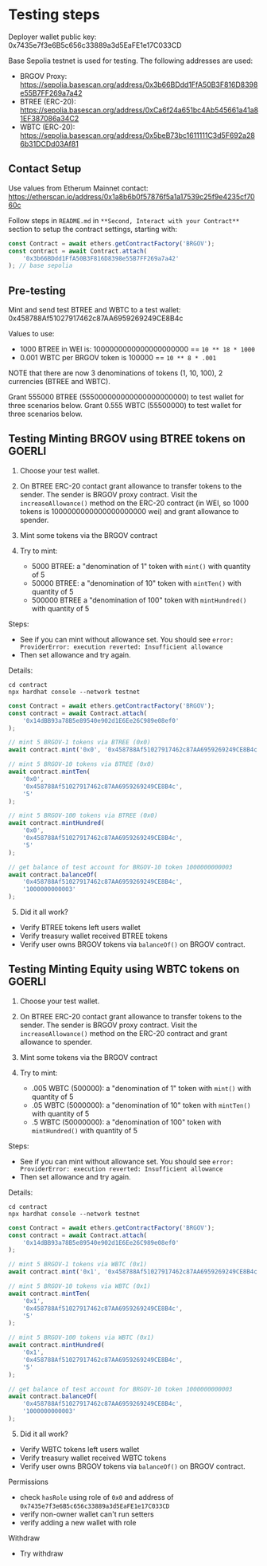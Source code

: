 # Testing steps

Deployer wallet public key: 0x7435e7f3e6B5c656c33889a3d5EaFE1e17C033CD

Base Sepolia testnet is used for testing. The following addresses are used:

-   BRGOV Proxy: https://sepolia.basescan.org/address/0x3b66BDdd1FfA50B3F816D8398e55B7FF269a7a42
-   BTREE (ERC-20): https://sepolia.basescan.org/address/0xCa6f24a651bc4Ab545661a41a81EF387086a34C2
-   WBTC (ERC-20): https://sepolia.basescan.org/address/0x5beB73bc1611111C3d5F692a286b31DCDd03Af81

## Contact Setup

Use values from Etherum Mainnet contact: <https://etherscan.io/address/0x1a8b6b0f57876f5a1a17539c25f9e4235cf7060c>

Follow steps in `README.md` in `**Second, Interact with your Contract**` section to setup the contract settings, starting with:

```javascript
const Contract = await ethers.getContractFactory('BRGOV');
const contract = await Contract.attach(
    '0x3b66BDdd1FfA50B3F816D8398e55B7FF269a7a42'
); // base sepolia
```

## Pre-testing

Mint and send test BTREE and WBTC to a test wallet: 0x458788Af51027917462c87AA6959269249CE8B4c

Values to use:

-   1000 BTREE in WEI is: 1000000000000000000000 == `10 ** 18 * 1000`
-   0.001 WBTC per BRGOV token is 100000 == `10 ** 8 * .001`

NOTE that there are now 3 denominations of tokens (1, 10, 100), 2 currencies (BTREE and WBTC).

Grant 555000 BTREE (555000000000000000000000) to test wallet for three scenarios below.
Grant 0.555 WBTC (55500000) to test wallet for three scenarios below.

## Testing Minting BRGOV using BTREE tokens on GOERLI

1. Choose your test wallet.

2. On BTREE ERC-20 contact grant allowance to transfer tokens to the sender. The sender is BRGOV proxy contract. Visit the `increaseAllowance()` method on the ERC-20 contract (in WEI, so 1000 tokens is 1000000000000000000000 wei) and grant allowance to spender.

3. Mint some tokens via the BRGOV contract

4. Try to mint:

    - 5000 BTREE: a "denomination of 1" token with `mint()` with quantity of 5
    - 50000 BTREE: a "denomination of 10" token with `mintTen()` with quantity of 5
    - 500000 BTREE a "denomination of 100" token with `mintHundred()` with quantity of 5

Steps:

-   See if you can mint without allowance set. You should see `error: ProviderError: execution reverted: Insufficient allowance`
-   Then set allowance and try again.

Details:

```shell
cd contract
npx hardhat console --network testnet
```

```javascript
const Contract = await ethers.getContractFactory('BRGOV');
const contract = await Contract.attach(
    '0x14dBB93a78B5e89540e902d1E6Ee26C989e08ef0'
);

// mint 5 BRGOV-1 tokens via BTREE (0x0)
await contract.mint('0x0', '0x458788Af51027917462c87AA6959269249CE8B4c', '5');

// mint 5 BRGOV-10 tokens via BTREE (0x0)
await contract.mintTen(
    '0x0',
    '0x458788Af51027917462c87AA6959269249CE8B4c',
    '5'
);

// mint 5 BRGOV-100 tokens via BTREE (0x0)
await contract.mintHundred(
    '0x0',
    '0x458788Af51027917462c87AA6959269249CE8B4c',
    '5'
);

// get balance of test account for BRGOV-10 token 1000000000003
await contract.balanceOf(
    '0x458788Af51027917462c87AA6959269249CE8B4c',
    '1000000000003'
);
```

5. Did it all work?

-   Verify BTREE tokens left users wallet
-   Verify treasury wallet received BTREE tokens
-   Verify user owns BRGOV tokens via `balanceOf()` on BRGOV contract.

## Testing Minting Equity using WBTC tokens on GOERLI

1. Choose your test wallet.

2. On BTREE ERC-20 contact grant allowance to transfer tokens to the sender. The sender is BRGOV proxy contract. Visit the `increaseAllowance()` method on the ERC-20 contract and grant allowance to spender.

3. Mint some tokens via the BRGOV contract

4. Try to mint:

    - .005 WBTC (500000): a "denomination of 1" token with `mint()` with quantity of 5
    - .05 WBTC (5000000): a "denomination of 10" token with `mintTen()` with quantity of 5
    - .5 WBTC (50000000): a "denomination of 100" token with `mintHundred()` with quantity of 5

Steps:

-   See if you can mint without allowance set. You should see `error: ProviderError: execution reverted: Insufficient allowance`
-   Then set allowance and try again.

Details:

```shell
cd contract
npx hardhat console --network testnet
```

```javascript
const Contract = await ethers.getContractFactory('BRGOV');
const contract = await Contract.attach(
    '0x14dBB93a78B5e89540e902d1E6Ee26C989e08ef0'
);

// mint 5 BRGOV-1 tokens via WBTC (0x1)
await contract.mint('0x1', '0x458788Af51027917462c87AA6959269249CE8B4c', '5');

// mint 5 BRGOV-10 tokens via WBTC (0x1)
await contract.mintTen(
    '0x1',
    '0x458788Af51027917462c87AA6959269249CE8B4c',
    '5'
);

// mint 5 BRGOV-100 tokens via WBTC (0x1)
await contract.mintHundred(
    '0x1',
    '0x458788Af51027917462c87AA6959269249CE8B4c',
    '5'
);

// get balance of test account for BRGOV-10 token 1000000000003
await contract.balanceOf(
    '0x458788Af51027917462c87AA6959269249CE8B4c',
    '1000000000003'
);
```

5. Did it all work?

-   Verify WBTC tokens left users wallet
-   Verify treasury wallet received WBTC tokens
-   Verify user owns BRGOV tokens via `balanceOf()` on BRGOV contract.

Permissions

-   check `hasRole` using role of `0x0` and address of `0x7435e7f3e6B5c656c33889a3d5EaFE1e17C033CD`
-   verify non-owner wallet can't run setters
-   verify adding a new wallet with role

Withdraw

-   Try withdraw
